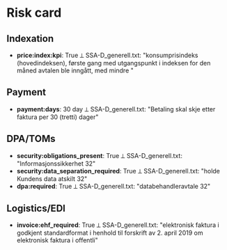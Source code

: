 # Risk card

## Indexation

- **price:index:kpi**: True  ⟂ SSA-D_generell.txt: "konsumprisindeks (hovedindeksen), første gang med utgangspunkt i indeksen for den måned avtalen ble inngått, med mindre "

## Payment

- **payment:days**: 30 day  ⟂ SSA-D_generell.txt: "Betaling skal skje etter faktura per 30 (tretti) dager"

## DPA/TOMs

- **security:obligations_present**: True  ⟂ SSA-D_generell.txt: "Informasjonssikkerhet	32"
- **security:data_separation_required**: True  ⟂ SSA-D_generell.txt: "holde Kundens data atskilt	32"
- **dpa:required**: True  ⟂ SSA-D_generell.txt: "databehandleravtale	32"

## Logistics/EDI

- **invoice:ehf_required**: True  ⟂ SSA-D_generell.txt: "elektronisk faktura i godkjent standardformat i henhold til forskrift av 2. april 2019 om elektronisk faktura i offentli"
